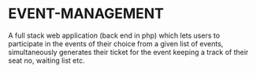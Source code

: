# EVENT-MANAGEMENT
A full stack web application (back end in php) which lets users to participate in the events of their choice from a given list of events, simultaneously generates their ticket for the event keeping a track of their seat no, waiting list etc.
